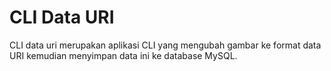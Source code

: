 # CLI Data URI

CLI data uri merupakan aplikasi CLI yang mengubah gambar ke format data URI kemudian menyimpan data ini ke database MySQL.

